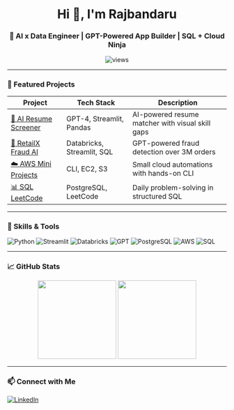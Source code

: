 <h1 align="center">Hi 👋, I'm Rajbandaru</h1>
<h3 align="center">🚀 AI x Data Engineer | GPT-Powered App Builder | SQL + Cloud Ninja</h3>

<p align="center">
  <img src="https://komarev.com/ghpvc/?username=Rajbandaru9090&label=Profile+Views" alt="views" />
</p>

---

### 💼 Featured Projects

| Project | Tech Stack | Description |
|--------|------------|-------------|
| [💼 AI Resume Screener](https://ai-resume-screener-gkoqrvoaywyqr39qmxqrtt.streamlit.app/) | GPT-4, Streamlit, Pandas | AI-powered resume matcher with visual skill gaps |
| [🛒 RetailX Fraud AI](https://databricksfraudai-eabvl6ka4zbnpwegezffec.streamlit.app/) | Databricks, Streamlit, SQL | GPT-powered fraud detection over 3M orders |
| [☁️ AWS Mini Projects](AWS) | CLI, EC2, S3 | Small cloud automations with hands-on CLI |
| [📊 SQL LeetCode]() | PostgreSQL, LeetCode | Daily problem-solving in structured SQL |

---

### 🧠 Skills & Tools

![Python](https://img.shields.io/badge/Python-3.10-blue)
![Streamlit](https://img.shields.io/badge/Streamlit-FF4B4B?logo=streamlit&logoColor=white)
![Databricks](https://img.shields.io/badge/Databricks-EF4E2E)
![GPT](https://img.shields.io/badge/OpenAI-GPT4-blueviolet)
![PostgreSQL](https://img.shields.io/badge/PostgreSQL-316192?logo=postgresql)
![AWS](https://img.shields.io/badge/AWS-232F3E?logo=amazon-aws)
![SQL](https://img.shields.io/badge/SQL-blue)

---

### 📈 GitHub Stats

<p align="center">
  <img src="https://github-readme-stats.vercel.app/api?username=Rajbandaru9090&show_icons=true&theme=radical" height="180" />
  <img src="https://github-readme-stats.vercel.app/api/top-langs/?username=Rajbandaru9090&layout=compact&theme=radical" height="180" />
</p>

---

### 📫 Connect with Me

[![LinkedIn](https://img.shields.io/badge/LinkedIn-blue?logo=linkedin&style=flat)](https://linkedin.com/in/YOUR-USERNAME)
